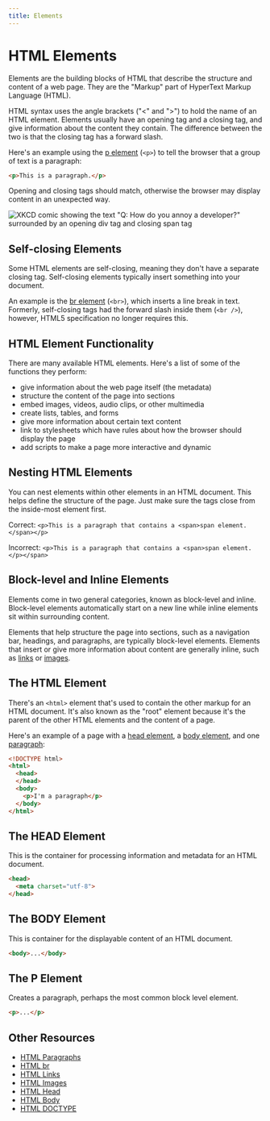 ```yaml
---
title: Elements
---
```

# HTML Elements

Elements are the building blocks of HTML that describe the structure and content of a web page. They are the "Markup" part of HyperText Markup Language (HTML).

HTML syntax uses the angle brackets ("&lt;" and "&gt;") to hold the name of an HTML element. Elements usually have an opening tag and a closing tag, and give information about the content they contain. The difference between the two is that the closing tag has a forward slash.

Here's an example using the [p element](#) (`<p>`) to tell the browser that a group of text is a paragraph:

```html
<p>This is a paragraph.</p>
```

Opening and closing tags should match, otherwise the browser may display content in an unexpected way.

![XKCD comic showing the text "Q: How do you annoy a developer?" surrounded by an opening div tag and closing span tag](http://imgs.xkcd.com/comics/tags.png)

## Self-closing Elements

Some HTML elements are self-closing, meaning they don't have a separate closing tag. Self-closing elements typically insert something into your document.

An example is the [br element](#) (`<br>`), which inserts a line break in text. Formerly, self-closing tags had the forward slash inside them (`<br />`), however, HTML5 specification no longer requires this.

## HTML Element Functionality

There are many available HTML elements. Here's a list of some of the functions they perform:

  - give information about the web page itself (the metadata)
  - structure the content of the page into sections
  - embed images, videos, audio clips, or other multimedia
  - create lists, tables, and forms
  - give more information about certain text content
  - link to stylesheets which have rules about how the browser should display the page
  - add scripts to make a page more interactive and dynamic

## Nesting HTML Elements

You can nest elements within other elements in an HTML document. This helps define the structure of the page. Just make sure the tags close from the inside-most element first.

Correct:
`<p>This is a paragraph that contains a <span>span element.</span></p>`

Incorrect:
`<p>This is a paragraph that contains a <span>span element.</p></span>`


## Block-level and Inline Elements

Elements come in two general categories, known as block-level and inline. Block-level elements automatically start on a new line while inline elements sit within surrounding content.

Elements that help structure the page into sections, such as a navigation bar, headings, and paragraphs, are typically block-level elements. Elements that insert or give more information about content are generally inline, such as [links](#) or [images](#).

## The HTML Element

There's an `<html>` element that's used to contain the other markup for an HTML document. It's also known as the "root" element because it's the parent of the other HTML elements and the content of a page.

Here's an example of a page with a [head element](#the-head-element), a [body element](#the-body-element), and one [paragraph](#the-p-element):

```html
<!DOCTYPE html>
<html>
  <head>
  </head>
  <body>
    <p>I'm a paragraph</p>
  </body>
</html>
```

## The HEAD Element

This is the container for processing information and metadata for an HTML document.

```html
<head>
  <meta charset="utf-8">
</head>
```

## The BODY Element

This is container for the displayable content of an HTML document.

```html
<body>...</body>
```

## The P Element

Creates a paragraph, perhaps the most common block level element.

```html
<p>...</p>
```

## Other Resources

- [HTML Paragraphs](#)
- [HTML br](#)
- [HTML Links](#)
- [HTML Images](#)
- [HTML Head](#)
- [HTML Body](#)
- [HTML DOCTYPE](#)
